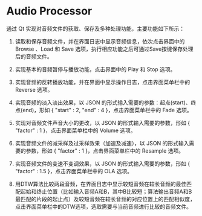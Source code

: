 # Audio Processor
通过 Qt 实现对音频文件的获取、保存及多种处理功能，主要功能如下所示：

1. 读取和保存音频文件，并在界面日志中显示音频信息，依次点击界面中的 Browse 、Load 和 Save 选项，执行相应功能之后可通过Save按键保存处理后的音频文件。

2. 实现基本的音频暂停与播放功能，点击界面中的 Play 和 Stop 选项。

3. 实现音频的反转播放功能，并在界面中显示操作日志，点击界面菜单栏中的 Reverse 选项。

4. 实现音频的淡入淡出效果，以 JSON 的形式输入需要的参数：起点(start)、终点(end)，形如 { "start" : 2, "end" : 4 }，点击界面菜单栏中的 Fade 选项。

5. 实现对音频文件声音大小的更改，以 JSON 的形式输入需要的参数，形如 { "factor" : 1 }，点击界面菜单栏中的 Volume 选项。

6. 实现音频文件的减采样及过采样效果（加速及减速），以 JSON 的形式输入需要的参数，形如 { "factor" : 1 }，点击界面菜单栏中的 Resample 选项。

7. 实现音频文件的变速不变调效果，以 JSON 的形式输入需要的参数，形如 { "factor" : 1.5 }，点击界面菜单栏中的 OLA 选项。

8. 用DTW算法比较两段音频，在界面日志中显示较短音频在较长音频的最佳匹配起始和终止位置（比如输入音频A和B，其中B比较短；算法输出音频A和B最匹配的片段的起止点）及较短音频在较长音频的对应位置上的匹配相似度，点击界面菜单栏中的DTW选项，选取需要与当前音频进行比较的音频文件。
